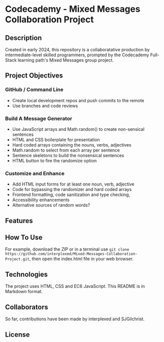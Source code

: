 
# Codecademy - Mixed Messages Collaboration Project


## Description
Created in early 2024, this repository is a collaboratative production by intermediate-level skilled programmers, prompted by the Codecademy Full-Stack learning path's Mixed Messages group project.


## Project Objectives
### GitHub / Command Line
* Create local development repos and push commits to the remote
* Use branches and code reviews


### Build A Message Generator
* Use JavaScript arrays and Math.random() to create non-sensical sentences
* HTML and CSS boilerplate for presentation
* Hard coded arrays containing the nouns, verbs, adjectives
* Math.random to select from each array per sentence
* Sentence skeletons to build the nonsensical sentences
* HTML button to fire the randomize option


### Customize and Enhance
* Add HTML input forms for at least one noun, verb, adjective
* Code for bypassing the randomizer and hard coded arrays
* Frontend formatting, code sanitization and type checking, 
* Accessibility enhancements
* Alternative sources of random words?


## Features


## How To Use
For example, download the ZIP or in a terminal use `git clone https://github.com/interplexed/Mixed-Messages-Collaboration-Project.git`, then open the index.html file in your web browser.


## Technologies
The project uses HTML, CSS and EC6 JavaScript.  This README is in Markdown format.


## Collaborators
So far, contributions have been made by interplexed and SJGilchrist.


## License



